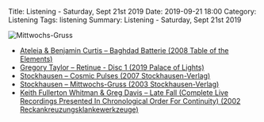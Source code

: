Title: Listening - Saturday, Sept 21st 2019 
Date: 2019-09-21 18:00
Category: Listening
Tags: listening
Summary: Listening - Saturday, Sept 21st 2019


![Mittwochs-Gruss](/images/stockhausen2.jpg)

- [Ateleia & Benjamin Curtis – Baghdad Batterie (2008 Table of the Elements)](https://www.discogs.com/Ateleia-And-Benjamin-Curtis-Baghdad-Batterie/release/1446955)
- [Gregory Taylor – Retinue - Disc 1 (2019 Palace of Lights)](https://www.discogs.com/Gregory-Taylor-Retinue/release/13778195)
- [Stockhausen – Cosmic Pulses (2007 Stockhausen-Verlag)](https://www.discogs.com/Karlheinz-Stockhausen-Cosmic-Pulses/release/5997140)
- [Stockhausen – Mittwochs-Gruss (2003 Stockhausen-Verlag)](https://www.discogs.com/Stockhausen-Mittwochs-Gruss/release/3727617)
- [Keith Fullerton Whitman & Greg Davis – Late Fall (Complete Live Recordings Presented In Chronological Order For Continuity) (2002 Reckankreuzungsklankewerkzeuge)](https://www.discogs.com/Keith-Fullerton-Whitman-Greg-Davis-Late-Fall-Complete-Live-Recordings-Presented-In-Chronological-Ord/release/757549)
